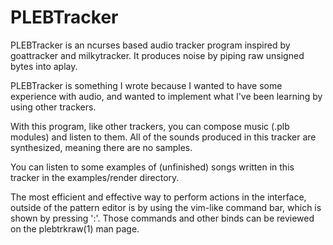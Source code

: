 # PLEBTracker
PLEBTracker is an ncurses based audio tracker program inspired by goattracker and milkytracker.
It produces noise by piping raw unsigned bytes into aplay.

PLEBTracker is something I wrote because I wanted to have some experience with audio,
and wanted to implement what I've been learning by using other trackers.

With this program, like other trackers, you can compose music (.plb modules) and listen to them.
All of the sounds produced in this tracker are synthesized, meaning there are no samples.

You can listen to some examples of (unfinished) songs written in this tracker in the examples/render directory.

The most efficient and effective way to perform actions in the interface, outside of the pattern editor is by using the vim-like command bar, which is shown by pressing ':'.
Those commands and other binds can be reviewed on the plebtrkraw(1) man page.
